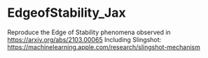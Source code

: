 # EdgeofStability_Jax
 Reproduce the Edge of Stability phenomena observed in https://arxiv.org/abs/2103.00065
 Including Slingshot: https://machinelearning.apple.com/research/slingshot-mechanism
